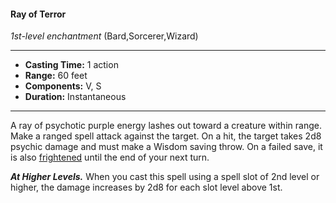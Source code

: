 #### Ray of Terror
*1st-level enchantment* (Bard,Sorcerer,Wizard)
___
- **Casting Time:** 1 action
- **Range:** 60 feet
- **Components:** V, S
- **Duration:** Instantaneous
---
A ray of psychotic purple energy lashes out toward a creature within range. Make a ranged spell attack against the target. On a hit, the target takes 2d8 psychic damage and must make a Wisdom saving throw. On a failed save, it is also [frightened](../../Conditions/Frightened.md) until the end of your next turn.

***At Higher Levels.*** When you cast this spell using a spell slot of 2nd level or higher, the damage increases by 2d8 for each slot level above 1st.
